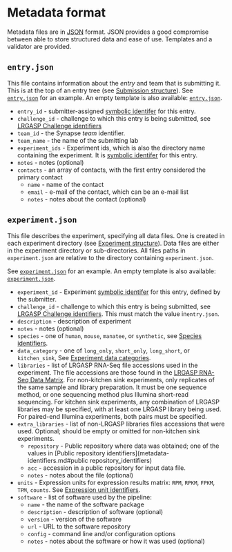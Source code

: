 # Metadata format

Metadata files are in [JSON](https://www.json.org/json-en.html) format.  JSON
provides a good compromise between able to store structured data and ease of
use.  Templates and a validator are provided.

## ``entry.json``

This file contains information about the *entry* and team that is submitting
it.  This is at the top of an entry tree (see [Submission structure](submission.md)).
See [``entry.json``](../examples/darwin_lab/iso_detect_ref_ont_drna/entry.json) for an example.  An empty
template is also available: [``entry.json``](../templates/entry.json).

* ``entry_id`` - submitter-assigned [symbolic identifer](metadata-identifiers.md#symbolic-identifiers) for this entry.
* ``challenge_id`` - challenge to which this entry is being submitted, see [LRGASP Challenge identifiers](metadata-identifiers.md#LRGASP_Challenge_identifiers)
* ``team_id`` - the Synapse *team* identifier.
* ``team_name`` - the name of the submitting lab
* ``experiment_ids`` - Experiment ids, which is also the directory name containing the
  experiment.  It is [symbolic identifer](metadata-identifiers.md#symbolic-identifiers) for this entry.
* ``notes`` - notes (optional)
* ``contacts`` - an array of contacts, with the first entry considered the primary contact
  * ``name`` - name of the contact
  * ``email`` - e-mail of the contact, which can be an e-mail list
  * ``notes`` - notes about the contact (optional)

## ``experiment.json``

This file describes the experiment, specifying all data files.  One is created
in each experiment directory (see [Experiment structure](submission.md#experiment-structure)).
Data files are either in the experiment directory or sub-directories.  All files paths in
``experiment.json`` are relative to the directory containing ``experiment.json``.

See [``experiment.json``](../examples/darwin_lab/iso_detect_ref_ont_drna/drnaA/experiment.json) for an example.
An empty template is also available: [``experiment.json``](../templates/experiment.json).

* ``experiment_id`` -  Experiment [symbolic identifer](metadata-identifiers.md#symbolic-identifiers) for this entry, defined by the submitter.
* ``challenge_id`` - challenge to which this entry is being submitted, see [LRGASP Challenge identifiers](metadata-identifiers.md#LRGASP_Challenge_identifiers). This must match the value in``entry.json``.
* ``description`` - description of experiment
* ``notes`` - notes (optional)
* ``species`` - one of ``human``, ``mouse``, ``manatee``, or ``synthetic``, see [Species identifiers](metadata-identifiers.md#species_identifiers).
* ``data_category`` - one of ``long_only``, ``short_only``, ``long_short``, or ``kitchen_sink``, See [Experiment data categories](metadata-identifiers.md#Experiment_data_categories).
* ``libraries`` - list of LRGASP RNA-Seq file accessions used in the experiment. The file accessions are those found in the [LRGASP RNA-Seq Data Matrix](rnaseq-data-matrix.md). For non-kitchen sink experiments, only replicates of the same sample and library preparation.  It must be one sequence method, or one sequencing method plus Illumina short-read sequencing.   For kitchen sink experiments, any combination of LRGASP libraries may be specified, with at least one LRGASP library being used. For paired-end Illumina experiments, both pairs must be specified.
* ``extra_libraries`` - list of non-LRGASP libraries files accessions that were used.  Optional; should be empty or omitted for non-kitchen sink experiments.
  * ``repository`` - Public repository where data was obtained; one of the values in
    [Public repository identifiers](metadata-identifiers.md#public repository_identifiers)
  * ``acc`` - accession in a public repository for input data file.
  * ``notes`` - notes about the file (optional)
* ``units`` - Expression units for expression results matrix: ``RPM``, ``RPKM``, ``FPKM``, ``TPM``, ``counts``.  See [Expression unit identifiers](metadata-identifiers.md#expression_unit_identifiers).
* ``software`` - list of software used by the pipeline:
  * ``name`` - the name of the software package
  * ``description`` - description of software (optional)
  * ``version`` - version of the software
  * ``url`` - URL to the software repository
  * ``config`` - command line and/or configuration options
  * ``notes`` - notes about the software or how it was used (optional)

